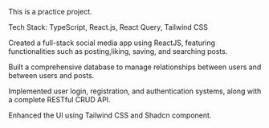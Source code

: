 This is a practice project.

Tech Stack: TypeScript, React.js, React Query, Tailwind CSS

Created a full-stack social media app using ReactJS, featuring functionalities such as posting,liking, saving, and searching posts.

Built a comprehensive database to manage relationships between users and between users and posts.

Implemented user login, registration, and authentication systems, along with a complete RESTful CRUD API.

Enhanced the UI using Tailwind CSS and Shadcn component.
